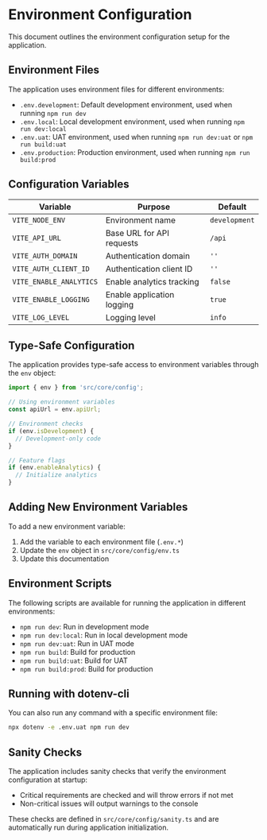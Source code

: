 # Environment Configuration

This document outlines the environment configuration setup for the application.

## Environment Files

The application uses environment files for different environments:

- `.env.development`: Default development environment, used when running `npm run dev`
- `.env.local`: Local development environment, used when running `npm run dev:local`
- `.env.uat`: UAT environment, used when running `npm run dev:uat` or `npm run build:uat`
- `.env.production`: Production environment, used when running `npm run build:prod`

## Configuration Variables

| Variable | Purpose | Default |
|----------|---------|---------|
| `VITE_NODE_ENV` | Environment name | `development` |
| `VITE_API_URL` | Base URL for API requests | `/api` |
| `VITE_AUTH_DOMAIN` | Authentication domain | `''` |
| `VITE_AUTH_CLIENT_ID` | Authentication client ID | `''` |
| `VITE_ENABLE_ANALYTICS` | Enable analytics tracking | `false` |
| `VITE_ENABLE_LOGGING` | Enable application logging | `true` |
| `VITE_LOG_LEVEL` | Logging level | `info` |

## Type-Safe Configuration

The application provides type-safe access to environment variables through the `env` object:

```typescript
import { env } from 'src/core/config';

// Using environment variables
const apiUrl = env.apiUrl;

// Environment checks
if (env.isDevelopment) {
  // Development-only code
}

// Feature flags
if (env.enableAnalytics) {
  // Initialize analytics
}
```

## Adding New Environment Variables

To add a new environment variable:

1. Add the variable to each environment file (`.env.*`)
2. Update the `env` object in `src/core/config/env.ts`
3. Update this documentation

## Environment Scripts

The following scripts are available for running the application in different environments:

- `npm run dev`: Run in development mode
- `npm run dev:local`: Run in local development mode
- `npm run dev:uat`: Run in UAT mode
- `npm run build`: Build for production
- `npm run build:uat`: Build for UAT
- `npm run build:prod`: Build for production

## Running with dotenv-cli

You can also run any command with a specific environment file:

```bash
npx dotenv -e .env.uat npm run dev
```

## Sanity Checks

The application includes sanity checks that verify the environment configuration at startup:

- Critical requirements are checked and will throw errors if not met
- Non-critical issues will output warnings to the console

These checks are defined in `src/core/config/sanity.ts` and are automatically run during application initialization. 
